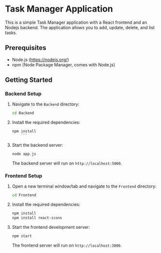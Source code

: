 # Task Manager Application

This is a simple Task Manager application with a React frontend and an Nodejs backend. The application allows you to add, update, delete, and list tasks.

## Prerequisites

- Node.js (https://nodejs.org/)
- npm (Node Package Manager, comes with Node.js)

## Getting Started

### Backend Setup

1. Navigate to the `Backend` directory:

    ```sh
    cd Backend
    ```
    
2. Install the required dependencies:

    ```sh
    npm install
        ```
    
3. Start the backend server:

    ```sh
    node app.js
    ```

   The backend server will run on `http://localhost:5000`.

### Frontend Setup

1. Open a new terminal window/tab and navigate to the `Frontend` directory:

    ```sh
    cd Frontend
    ```

2. Install the required dependencies:

    ```sh
    npm install
    npm install react-icons
    ```

3. Start the frontend development server:

    ```sh
    npm start
    ```

   The frontend server will run on `http://localhost:3000`.
